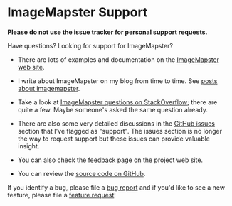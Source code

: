 # ImageMapster Support

**Please do not use the issue tracker for personal support requests.**

Have questions?  Looking for support for ImageMapster?

- There are lots of examples and documentation on the [ImageMapster web site](http://www.outsharked.com/imagemapster).

- I write about ImageMapster on my blog from time to time. See [posts about imagemapster](http://blog.outsharked.com/search/label/imagemapster).

- Take a look at [ImageMapster questions on StackOverflow](http://stackoverflow.com/search?q=imagemapster); there are quite a few. Maybe someone's asked the same question already.

- There are also some very detailed discussions in the [GitHub issues](https://github.com/jamietre/imagemapster/issues?direction=desc&labels=support&page=1&sort=created&state=closed) section that I've flagged as "support".  The issues section is no longer the way to request support but these issues can provide valuable insight.

- You can also check the [feedback](http://www.outsharked.com/imagemapster/default.aspx?feedback.html) page on the project web site. 

- You can review the [source code on GitHub](https://github.com/jamietre/ImageMapster). 

If you identify a bug, please file a [bug report](https://github.com/jamietre/ImageMapster/issues/new?template=bug_report.md) and if you'd like to see a new feature, please file a [feature request](https://github.com/jamietre/ImageMapster/issues/new?template=feature_request.md)!